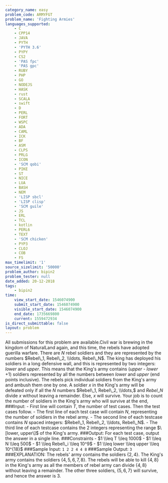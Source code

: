 ```yaml
---
category_name: easy
problem_code: ARMYFGT
problem_name: 'Fighting Armies'
languages_supported:
    - C
    - CPP14
    - JAVA
    - PYTH
    - 'PYTH 3.6'
    - PYPY
    - CS2
    - 'PAS fpc'
    - 'PAS gpc'
    - RUBY
    - PHP
    - GO
    - NODEJS
    - HASK
    - rust
    - SCALA
    - swift
    - D
    - PERL
    - FORT
    - WSPC
    - ADA
    - CAML
    - ICK
    - BF
    - ASM
    - CLPS
    - PRLG
    - ICON
    - 'SCM qobi'
    - PIKE
    - ST
    - NICE
    - LUA
    - BASH
    - NEM
    - 'LISP sbcl'
    - 'LISP clisp'
    - 'SCM guile'
    - JS
    - ERL
    - TCL
    - kotlin
    - PERL6
    - TEXT
    - 'SCM chicken'
    - PYP3
    - CLOJ
    - COB
    - FS
max_timelimit: '1'
source_sizelimit: '50000'
problem_author: bipin2
problem_tester: null
date_added: 20-12-2018
tags:
    - bipin2
time:
    view_start_date: 1546074900
    submit_start_date: 1546074900
    visible_start_date: 1546074900
    end_date: 1735669800
    current: 1559472934
is_direct_submittable: false
layout: problem
---
```

All submissions for this problem are available.Civil war is brewing in the kingdom of NaturalLand again, and this time, the rebels have adopted guerilla warfare. There are $N$ rebel soldiers and they are represented by the numbers $Rebel\_1, Rebel\_2, \\ldots, Rebel\_N$. The king has deployed his soldiers in a long defensive wall, and this is represented by two integers: $lower$ and $upper$. This means that the King's army contains ($upper$ - $lower$ +1) soldiers represented by all the numbers between $lower$ and $upper$ (end points inclusive). The rebels pick individual soldiers from the King's army and ambush them one by one. A soldier $x$ in the King's army will be defeated only if all the $N$ numbers $Rebel\_1, Rebel\_2, \\ldots,$ and $Rebel\_N$ divide $x$ without leaving a remainder. Else, $x$ will survive. Your job is to count the number of soldiers in the King's army who will survive at the end, ###Input: - First line will contain $T$, the number of test cases. Then the test cases follow. - The first line of each test case will contain $N$, representing the number of soldiers in the rebel army. - The second line of each testcase contains $N$ spaced integers: $Rebel\_1, Rebel\_2, \\ldots, Rebel\_N$. - The third line of each testcase contains the 2 integers representing the range $\[lower, upper\]$ of the King's army. ###Output: For each test case, output the answer in a single line. ###Constraints - $1 \\leq T \\leq 1000$ - $1 \\leq N \\leq 500$ - $1 \\leq Rebel\_i \\leq 10^9$ - $1 \\leq lower \\leq upper \\leq 10^{18}$ ###Sample Input: ``` 1 2 2 4 4 8 ``` ###Sample Output: ``` 3 ``` ###EXPLANATION: The rebels' army contains the soldiers {$2,4$}. The King's army contains the soldiers {$4,5,6,7,8$}. The rebels will be able to kill {$4,8$} in the King's army as all the members of rebel army can divide {$4,8$} without leaving a remainder. The other three soldiers, {$5,6,7$} will survive, and hence the answer is 3.
